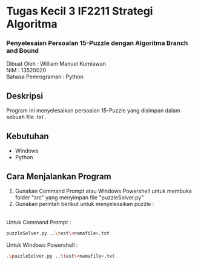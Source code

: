 # Tugas Kecil 3 IF2211 Strategi Algoritma
### Penyelesaian Persoalan 15-Puzzle dengan Algoritma Branch and Bound

Dibuat Oleh : William Manuel Kurniawan <br>
NIM : 13520020 <br>
Bahasa Pemrograman : Python <br>

## Deskripsi
Program ini menyelesaikan persoalan 15-Puzzle yang disimpan dalam sebuah file .txt .


## Kebutuhan
- Windows
- Python

## Cara Menjalankan Program
1. Gunakan Command Prompt atau Windows Powershell untuk membuka folder "src" yang menyimpan file "puzzleSolver.py"
2. Gunakan perintah berikut untuk menyelesaikan puzzle :<br> <br>

Untuk Command Prompt :
```bash
puzzleSolver.py ..\test\<namafile>.txt
```
Untuk Windows Powershell :
```bash
.\puzzleSolver.py ..\test\<namafile>.txt
```

